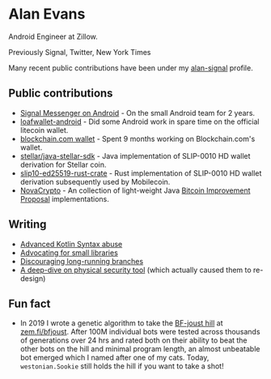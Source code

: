 # Alan Evans

Android Engineer at Zillow.

Previously Signal, Twitter, New York Times

Many recent public contributions have been under my [alan-signal][alan-signal] profile.

## Public contributions

- [Signal Messenger on Android](https://github.com/signalapp/Signal-Android) - On the small Android team for 2 years.
- [loafwallet-android](https://github.com/litecoin-foundation/loafwallet-android) - Did some Android work in spare time on the official litecoin wallet.
- [blockchain.com wallet](https://github.com/blockchain/My-Wallet-V3-Android) - Spent 9 months working on Blockchain.com's wallet.
- [stellar/java-stellar-sdk](https://github.com/stellar/java-stellar-sdk) - Java implementation of SLIP-0010 HD wallet derivation for Stellar coin.
- [slip10-ed25519-rust-crate](https://gitlab.com/westonian/slip10-ed25519-rust-crate) - Rust implementation of SLIP-0010 HD wallet derivation subsequently used by Mobilecoin.
- [NovaCrypto](https://github.com/NovaCrypto) - An collection of light-weight Java [Bitcoin Improvement Proposal][bips] implementations.

## Writing

- [Advanced Kotlin Syntax abuse][kt_sntax_abuse]
- [Advocating for small libraries][microlibraries]
- [Discouraging long-running branches][branch-management]
- [A deep-dive on physical security tool][revealer-cc-deep-dive] (which actually caused them to re-design)


## Fun fact

- In 2019 I wrote a genetic algorithm to take the [BF-joust hill](https://esolangs.org/wiki/BF_Joust) at [zem.fi/bfjoust](http://zem.fi/bfjoust/scores/). After 100M individual bots were tested across thousands of generations over 24 hrs and rated both on their ability to beat the other bots on the hill and minimal program length, an almost unbeatable bot emerged which I named after one of my cats. Today, `westonian.Sookie` still holds the hill if you want to take a shot!

<!--
## GitHub Stats

[![My Personal](https://github-readme-stats.vercel.app/api?username=westonal&count_private=true&show_icons=true&include_all_commits=true&hide=contribs,stars&custom_title=Personal)](https://github.com/anuraghazra/github-readme-stats)
[![My Signal](https://github-readme-stats.vercel.app/api?username=alan-signal&count_private=true&show_icons=true&include_all_commits=true&hide=contribs,prs,issues,stars&custom_title=At%20Signal)][alan-signal]
-->

[alan-signal]: https://github.com/alan-signal
[bips]: https://github.com/bitcoin/bips
[kt_sntax_abuse]: https://medium.com/@_west_on/advanced-kotlin-syntax-abuse-b9f5e46230e4
[microlibraries]: https://medium.com/@_west_on/the-software-microlibrary-52435214c4cf 
[branch-management]: https://medium.com/@_west_on/long-running-branches-8925a13001ef
[revealer-cc-deep-dive]: https://medium.com/@_west_on/revealer-cc-deepdive-and-warning-77892b3a24a1

<!--
**westonal/westonal** is a ✨ _special_ ✨ repository because its `README.md` (this file) appears on your GitHub profile.

Here are some ideas to get you started:

- 🔭 I’m currently working on ...
- 🌱 I’m currently learning ...
- 👯 I’m looking to collaborate on ...
- 🤔 I’m looking for help with ...
- 💬 Ask me about ...
- 📫 How to reach me: ...
- 😄 Pronouns: ...
- ⚡ Fun fact: ...
-->
